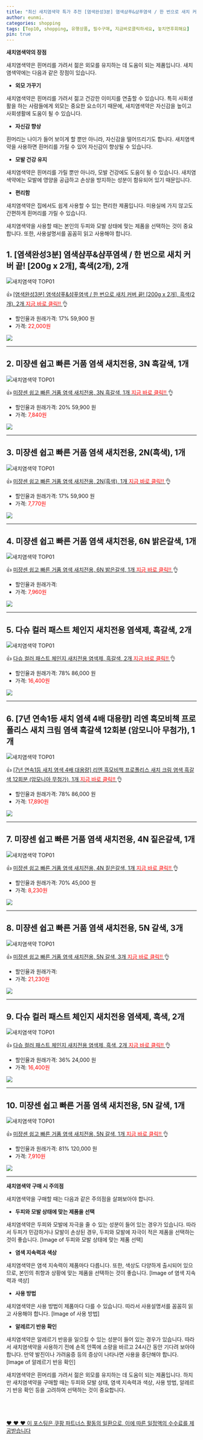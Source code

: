 ```yaml
---
title: "최신 새치염색약 특가 추천 [염색완성3분] 염색샴푸&샴푸염색 / 한 번으로 새치 커버 끝! [200g x 2개], 흑색(2개), 2개 비교 장점"
author: eunmi.
categories: shopping
tags: [Top10, shopping, 유행상품, 필수구매, 지금바로클릭하세요, 놓치면후회해요]
pin: true
---
```

**새치염색약의 장점**

새치염색약은 흰머리를 가려서 젊은 외모를 유지하는 데 도움이 되는 제품입니다. 새치염색약에는 다음과 같은 장점이 있습니다.

* **외모 가꾸기**

새치염색약은 흰머리를 가려서 젊고 건강한 이미지를 연출할 수 있습니다. 특히 사회생활을 하는 사람들에게 외모는 중요한 요소이기 때문에, 새치염색약은 자신감을 높이고 사회생활에 도움이 될 수 있습니다.

* **자신감 향상**

흰머리는 나이가 들어 보이게 할 뿐만 아니라, 자신감을 떨어뜨리기도 합니다. 새치염색약을 사용하면 흰머리를 가릴 수 있어 자신감이 향상될 수 있습니다.

* **모발 건강 유지**

새치염색약은 흰머리를 가릴 뿐만 아니라, 모발 건강에도 도움이 될 수 있습니다. 새치염색약에는 모발에 영양을 공급하고 손상을 방지하는 성분이 함유되어 있기 때문입니다.

* **편리함**

새치염색약은 집에서도 쉽게 사용할 수 있는 편리한 제품입니다. 미용실에 가지 않고도 간편하게 흰머리를 가릴 수 있습니다.

새치염색약을 사용할 때는 본인의 두피와 모발 상태에 맞는 제품을 선택하는 것이 중요합니다. 또한, 사용설명서를 꼼꼼히 읽고 사용해야 합니다.

   

## 1. [염색완성3분] 염색샴푸&샴푸염색 / 한 번으로 새치 커버 끝! [200g x 2개], 흑색(2개), 2개

![새치염색약 TOP01](https://thumbnail10.coupangcdn.com/thumbnails/remote/230x230ex/image/vendor_inventory/d04f/4d0ae03e7d8e3973a119983ab98d5d7619a5e94caa11be3f086d1192a28f.jpg)


👍 [[염색완성3분] 염색샴푸&샴푸염색 / 한 번으로 새치 커버 끝! [200g x 2개], 흑색(2개), 2개 <font color=red> 지금 바로 클릭!! </font> ](https://link.coupang.com/re/AFFSDP?lptag=AF3617701&subid=GithubCoopas&pageKey=7645739625&traceid=V0-153&itemId=20329262881&vendorItemId=87414449286) 👌 


- 할인율과 원래가격: 17%  59,900   원
- 가격: <span style='color:red'>22,000원</span>

[![](/discount_price.png)](https://link.coupang.com/re/AFFSDP?lptag=AF3617701&subid=GithubCoopas&pageKey=7645739625&traceid=V0-153&itemId=20329262881&vendorItemId=87414449286)

---


   

## 2. 미쟝센 쉽고 빠른 거품 염색 새치전용, 3N 흑갈색, 1개

![새치염색약 TOP01](https://thumbnail9.coupangcdn.com/thumbnails/remote/230x230ex/image/retail/images/9012502823550275-8ef92514-c1df-475e-816c-f7530b3945b9.jpg)


👍 [미쟝센 쉽고 빠른 거품 염색 새치전용, 3N 흑갈색, 1개 <font color=red> 지금 바로 클릭!! </font> ](https://link.coupang.com/re/AFFSDP?lptag=AF3617701&subid=GithubCoopas&pageKey=35996&traceid=V0-153&itemId=14988169&vendorItemId=3000033063) 👌 


- 할인율과 원래가격: 20%  59,900   원
- 가격: <span style='color:red'>7,840원</span>

[![](/discount_price.png)](https://link.coupang.com/re/AFFSDP?lptag=AF3617701&subid=GithubCoopas&pageKey=35996&traceid=V0-153&itemId=14988169&vendorItemId=3000033063)

---


   

## 3. 미쟝센 쉽고 빠른 거품 염색 새치전용, 2N(흑색), 1개

![새치염색약 TOP01](https://thumbnail10.coupangcdn.com/thumbnails/remote/230x230ex/image/retail/images/2969458538484472-4198dd72-9ecd-43b2-87f3-2945014f4dbd.jpg)


👍 [미쟝센 쉽고 빠른 거품 염색 새치전용, 2N(흑색), 1개 <font color=red> 지금 바로 클릭!! </font> ](https://link.coupang.com/re/AFFSDP?lptag=AF3617701&subid=GithubCoopas&pageKey=35996&traceid=V0-153&itemId=78344245&vendorItemId=3000033062) 👌 


- 할인율과 원래가격: 17%  59,900   원
- 가격: <span style='color:red'>7,770원</span>

[![](/discount_price.png)](https://link.coupang.com/re/AFFSDP?lptag=AF3617701&subid=GithubCoopas&pageKey=35996&traceid=V0-153&itemId=78344245&vendorItemId=3000033062)

---


   

## 4. 미쟝센 쉽고 빠른 거품 염색 새치전용, 6N 밝은갈색, 1개

![새치염색약 TOP01](https://thumbnail9.coupangcdn.com/thumbnails/remote/230x230ex/image/retail/images/1159808350059307-7b3aa909-265c-4c4d-b936-3be2b9840621.jpg)


👍 [미쟝센 쉽고 빠른 거품 염색 새치전용, 6N 밝은갈색, 1개 <font color=red> 지금 바로 클릭!! </font> ](https://link.coupang.com/re/AFFSDP?lptag=AF3617701&subid=GithubCoopas&pageKey=35996&traceid=V0-153&itemId=78342764&vendorItemId=3000033066) 👌 


- 할인율과 원래가격: 
- 가격: <span style='color:red'>7,960원</span>

[![](/discount_price.png)](https://link.coupang.com/re/AFFSDP?lptag=AF3617701&subid=GithubCoopas&pageKey=35996&traceid=V0-153&itemId=78342764&vendorItemId=3000033066)

---


   

## 5. 다슈 컬러 패스트 체인지 새치전용 염색제, 흑갈색, 2개

![새치염색약 TOP01](https://thumbnail6.coupangcdn.com/thumbnails/remote/230x230ex/image/retail/images/9625432402605717-83e989cc-09c3-402f-a028-8254609294e2.jpg)


👍 [다슈 컬러 패스트 체인지 새치전용 염색제, 흑갈색, 2개 <font color=red> 지금 바로 클릭!! </font> ](https://link.coupang.com/re/AFFSDP?lptag=AF3617701&subid=GithubCoopas&pageKey=174974331&traceid=V0-153&itemId=19026709636&vendorItemId=4462172329) 👌 


- 할인율과 원래가격: 78%  86,000   원
- 가격: <span style='color:red'>16,400원</span>

[![](/discount_price.png)](https://link.coupang.com/re/AFFSDP?lptag=AF3617701&subid=GithubCoopas&pageKey=174974331&traceid=V0-153&itemId=19026709636&vendorItemId=4462172329)

---


   

## 6. [7년 연속1등 새치 염색 4배 대용량] 리엔 흑모비책 프로폴리스 새치 크림 염색 흑갈색 12회분 (암모니아 무첨가), 1개

![새치염색약 TOP01](https://thumbnail9.coupangcdn.com/thumbnails/remote/230x230ex/image/vendor_inventory/d70c/5bb954731e41d04dfb0a3a0843c798575c112416b1db6ac438ef42c19576.jpg)


👍 [[7년 연속1등 새치 염색 4배 대용량] 리엔 흑모비책 프로폴리스 새치 크림 염색 흑갈색 12회분 (암모니아 무첨가), 1개 <font color=red> 지금 바로 클릭!! </font> ](https://link.coupang.com/re/AFFSDP?lptag=AF3617701&subid=GithubCoopas&pageKey=6848495500&traceid=V0-153&itemId=16539370800&vendorItemId=83497863779) 👌 


- 할인율과 원래가격: 78%  86,000   원
- 가격: <span style='color:red'>17,890원</span>

[![](/discount_price.png)](https://link.coupang.com/re/AFFSDP?lptag=AF3617701&subid=GithubCoopas&pageKey=6848495500&traceid=V0-153&itemId=16539370800&vendorItemId=83497863779)

---


   

## 7. 미쟝센 쉽고 빠른 거품 염색 새치전용, 4N 짙은갈색, 1개

![새치염색약 TOP01](https://thumbnail10.coupangcdn.com/thumbnails/remote/230x230ex/image/retail/images/443080271540573-59970d2c-637f-43ff-8ecd-63efc361f53a.jpg)


👍 [미쟝센 쉽고 빠른 거품 염색 새치전용, 4N 짙은갈색, 1개 <font color=red> 지금 바로 클릭!! </font> ](https://link.coupang.com/re/AFFSDP?lptag=AF3617701&subid=GithubCoopas&pageKey=35996&traceid=V0-153&itemId=23610133&vendorItemId=3000033064) 👌 


- 할인율과 원래가격: 70%  45,000   원
- 가격: <span style='color:red'>8,230원</span>

[![](/discount_price.png)](https://link.coupang.com/re/AFFSDP?lptag=AF3617701&subid=GithubCoopas&pageKey=35996&traceid=V0-153&itemId=23610133&vendorItemId=3000033064)

---


   

## 8. 미쟝센 쉽고 빠른 거품 염색 새치전용, 5N 갈색, 3개

![새치염색약 TOP01](https://thumbnail7.coupangcdn.com/thumbnails/remote/230x230ex/image/retail/images/707018498375094-57abeda0-5e17-4d82-b5d5-9f9d2ec22e12.jpg)


👍 [미쟝센 쉽고 빠른 거품 염색 새치전용, 5N 갈색, 3개 <font color=red> 지금 바로 클릭!! </font> ](https://link.coupang.com/re/AFFSDP?lptag=AF3617701&subid=GithubCoopas&pageKey=35996&traceid=V0-153&itemId=17910177252&vendorItemId=85072864236) 👌 


- 할인율과 원래가격: 
- 가격: <span style='color:red'>21,230원</span>

[![](/discount_price.png)](https://link.coupang.com/re/AFFSDP?lptag=AF3617701&subid=GithubCoopas&pageKey=35996&traceid=V0-153&itemId=17910177252&vendorItemId=85072864236)

---


   

## 9. 다슈 컬러 패스트 체인지 새치전용 염색제, 흑색, 2개

![새치염색약 TOP01](https://thumbnail10.coupangcdn.com/thumbnails/remote/230x230ex/image/retail/images/48219119425874-01378b38-f836-47ef-80aa-e350ecf7328d.jpg)


👍 [다슈 컬러 패스트 체인지 새치전용 염색제, 흑색, 2개 <font color=red> 지금 바로 클릭!! </font> ](https://link.coupang.com/re/AFFSDP?lptag=AF3617701&subid=GithubCoopas&pageKey=174974331&traceid=V0-153&itemId=18040309683&vendorItemId=4462172285) 👌 


- 할인율과 원래가격: 36%  24,000   원
- 가격: <span style='color:red'>16,400원</span>

[![](/discount_price.png)](https://link.coupang.com/re/AFFSDP?lptag=AF3617701&subid=GithubCoopas&pageKey=174974331&traceid=V0-153&itemId=18040309683&vendorItemId=4462172285)

---


   

## 10. 미쟝센 쉽고 빠른 거품 염색 새치전용, 5N 갈색, 1개

![새치염색약 TOP01](https://thumbnail10.coupangcdn.com/thumbnails/remote/230x230ex/image/retail/images/1671761635166540-bc441bbc-be2d-4245-91bd-04954fd5d3f7.jpg)


👍 [미쟝센 쉽고 빠른 거품 염색 새치전용, 5N 갈색, 1개 <font color=red> 지금 바로 클릭!! </font> ](https://link.coupang.com/re/AFFSDP?lptag=AF3617701&subid=GithubCoopas&pageKey=35996&traceid=V0-153&itemId=68899&vendorItemId=3000033065) 👌 


- 할인율과 원래가격: 81%  120,000   원
- 가격: <span style='color:red'>7,910원</span>

[![](/discount_price.png)](https://link.coupang.com/re/AFFSDP?lptag=AF3617701&subid=GithubCoopas&pageKey=35996&traceid=V0-153&itemId=68899&vendorItemId=3000033065)

---
**새치염색약 구매 시 주의점**

새치염색약을 구매할 때는 다음과 같은 주의점을 살펴보아야 합니다.

* **두피와 모발 상태에 맞는 제품을 선택**

새치염색약은 두피와 모발에 자극을 줄 수 있는 성분이 들어 있는 경우가 있습니다. 따라서 두피가 민감하거나 모발이 손상된 경우, 두피와 모발에 자극이 적은 제품을 선택하는 것이 좋습니다.
[Image of 두피와 모발 상태에 맞는 제품 선택]

* **염색 지속력과 색상**

새치염색약은 염색 지속력이 제품마다 다릅니다. 또한, 색상도 다양하게 출시되어 있으므로, 본인의 취향과 상황에 맞는 제품을 선택하는 것이 좋습니다.
[Image of 염색 지속력과 색상]

* **사용 방법**

새치염색약은 사용 방법이 제품마다 다를 수 있습니다. 따라서 사용설명서를 꼼꼼히 읽고 사용해야 합니다.
[Image of 사용 방법]

* **알레르기 반응 확인**

새치염색약은 알레르기 반응을 일으킬 수 있는 성분이 들어 있는 경우가 있습니다. 따라서 새치염색약을 사용하기 전에 손목 안쪽에 소량을 바르고 24시간 동안 기다려 보아야 합니다. 만약 발진이나 가려움증 등의 증상이 나타나면 사용을 중단해야 합니다.
[Image of 알레르기 반응 확인]

새치염색약은 흰머리를 가려서 젊은 외모를 유지하는 데 도움이 되는 제품입니다. 하지만 새치염색약을 구매할 때는 두피와 모발 상태, 염색 지속력과 색상, 사용 방법, 알레르기 반응 확인 등을 고려하여 선택하는 것이 중요합니다.<br><br><br><br><br> [ ❤ ❤ ❤ 이 포스팅은 쿠팡 파트너스 활동의 일환으로, 이에 따른 일정액의 수수료를 제공받습니다](https://link.coupang.com/a/bcEFyh)
